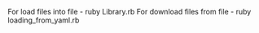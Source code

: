 For load files into file - ruby Library.rb
For download files from file - ruby loading_from_yaml.rb
